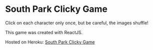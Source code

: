 # South Park Clicky Game

Click on each character only once, but be careful, the images shuffle!

This game was created with ReactJS.

Hosted on Heroku: [South Park Clicky Game](https://salty-oasis-83566.herokuapp.com/)
